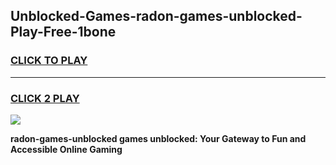 
## Unblocked-Games-radon-games-unblocked-Play-Free-1bone
<h3>
<a href="https://premium76.site?title=radon-games-unblocked&ref=22A">CLICK TO PLAY</a></h3>
<hr>

<h3>
<a href="https://premium76.site?title=radon-games-unblocked&ref=22A">CLICK 2 PLAY</a>
  
</h3>

<a href="https://premium76.site?title=radon-games-unblocked&ref=22A"><img src="https://clearcache.store/games.png"></a>


**radon-games-unblocked games unblocked: Your Gateway to Fun and Accessible Online Gaming**
